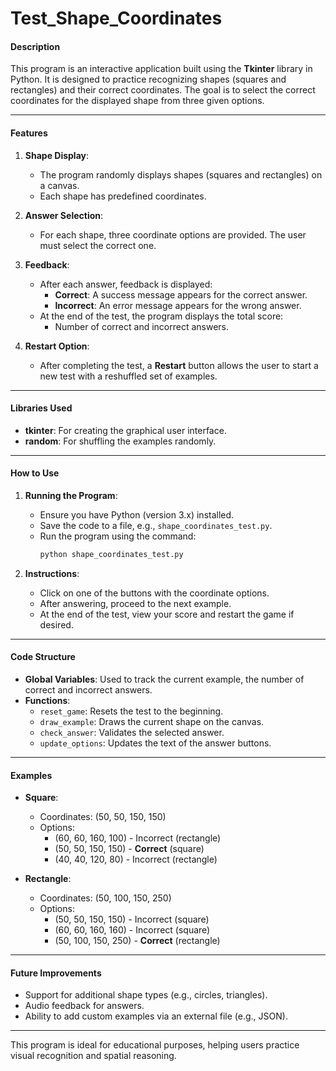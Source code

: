 # Test_Shape_Coordinates

#### Description
This program is an interactive application built using the **Tkinter** library in Python. It is designed to practice recognizing shapes (squares and rectangles) and their correct coordinates. The goal is to select the correct coordinates for the displayed shape from three given options.

---

#### Features
1. **Shape Display**:
   - The program randomly displays shapes (squares and rectangles) on a canvas.
   - Each shape has predefined coordinates.

2. **Answer Selection**:
   - For each shape, three coordinate options are provided. The user must select the correct one.

3. **Feedback**:
   - After each answer, feedback is displayed:
     - **Correct**: A success message appears for the correct answer.
     - **Incorrect**: An error message appears for the wrong answer.
   - At the end of the test, the program displays the total score:
     - Number of correct and incorrect answers.

4. **Restart Option**:
   - After completing the test, a **Restart** button allows the user to start a new test with a reshuffled set of examples.

---

#### Libraries Used
- **tkinter**: For creating the graphical user interface.
- **random**: For shuffling the examples randomly.

---

#### How to Use
1. **Running the Program**:
   - Ensure you have Python (version 3.x) installed.
   - Save the code to a file, e.g., `shape_coordinates_test.py`.
   - Run the program using the command:
     ```bash
     python shape_coordinates_test.py
     ```

2. **Instructions**:
   - Click on one of the buttons with the coordinate options.
   - After answering, proceed to the next example.
   - At the end of the test, view your score and restart the game if desired.

---

#### Code Structure
- **Global Variables**: Used to track the current example, the number of correct and incorrect answers.
- **Functions**:
  - `reset_game`: Resets the test to the beginning.
  - `draw_example`: Draws the current shape on the canvas.
  - `check_answer`: Validates the selected answer.
  - `update_options`: Updates the text of the answer buttons.

---

#### Examples
- **Square**:
  - Coordinates: (50, 50, 150, 150)
  - Options:
    - (60, 60, 160, 100) - Incorrect (rectangle)
    - (50, 50, 150, 150) - **Correct** (square)
    - (40, 40, 120, 80) - Incorrect (rectangle)

- **Rectangle**:
  - Coordinates: (50, 100, 150, 250)
  - Options:
    - (50, 50, 150, 150) - Incorrect (square)
    - (60, 60, 160, 160) - Incorrect (square)
    - (50, 100, 150, 250) - **Correct** (rectangle)

---

#### Future Improvements
- Support for additional shape types (e.g., circles, triangles).
- Audio feedback for answers.
- Ability to add custom examples via an external file (e.g., JSON).

---


This program is ideal for educational purposes, helping users practice visual recognition and spatial reasoning.
